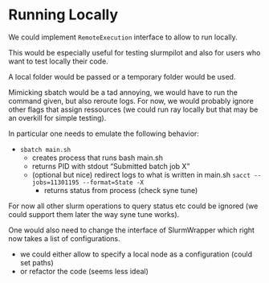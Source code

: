 # Running Locally

We could implement `RemoteExecution` interface to allow to run locally.

This would be especially useful for testing slurmpilot and also for users who want to test locally their code.

A local folder would be passed or a temporary folder would be used.

Mimicking sbatch would be a tad annoying, we would have to run the command given, but also reroute logs. 
For now, we would probably ignore other flags that assign ressources (we could run ray locally but that may be an
overkill for simple testing). 

In particular one needs to emulate the following behavior:

* `sbatch main.sh`
  * creates process that runs bash main.sh
  * returns PID with stdout “Submitted batch job X”
  * (optional but nice) redirect logs to what is written in main.sh
`sacct --jobs=11301195 --format=State -X`
    * returns status from process (check syne tune)


For now all other slurm operations to query status etc could be ignored (we could support them later the way syne tune works).

One would also need to change the interface of SlurmWrapper which right now takes a list of configurations.
* we could either allow to specify a local node as a configuration (could set paths)
* or refactor the code (seems less ideal)


